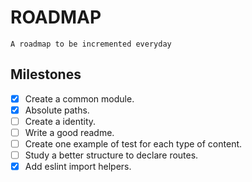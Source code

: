 # ROADMAP

`A roadmap to be incremented everyday`

## Milestones

- [x] Create a common module.
- [x] Absolute paths.
- [ ] Create a identity.
- [ ] Write a good readme.
- [ ] Create one example of test for each type of content.
- [ ] Study a better structure to declare routes.
- [x] Add eslint import helpers.
